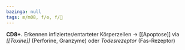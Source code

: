 ```yaml
---
bazinga: null
tags: m/m08, f/⚙️, f/🦠
---
```

**CD8+.** Erkennen infizierter/entarteter Körperzellen → [[Apoptose]] via *[[Toxine]]* (Perforine, Granzyme) oder *Todesrezeptor* (Fas-Rezeptor)